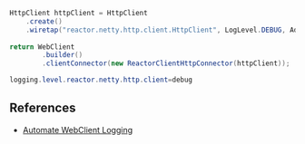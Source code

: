 
```java
HttpClient httpClient = HttpClient
	.create()
	.wiretap("reactor.netty.http.client.HttpClient", LogLevel.DEBUG, AdvancedByteBufFormat.TEXTUAL);  
  
return WebClient
		.builder()
		.clientConnector(new ReactorClientHttpConnector(httpClient));
```

```java
logging.level.reactor.netty.http.client=debug
```

## References

* [Automate WebClient Logging](https://medium.com/@imvtsl/automate-webclient-logging-8fd0ba870b1d)